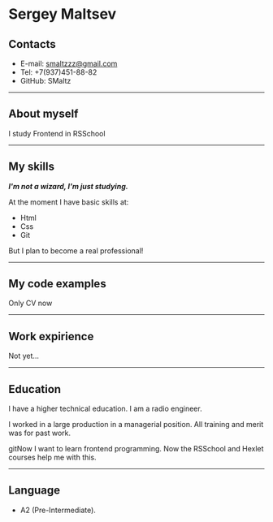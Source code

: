# Sergey Maltsev

## Contacts
* E-mail: smaltzzz@gmail.com
* Tel: +7(937)451-88-82
* GitHub: SMaltz
***
## About myself
I study Frontend in RSSchool
***
## My skills
***I'm not a wizard, I'm just studying.*** 

At the moment I have basic skills at:
+ Html
+ Css
+ Git

But I plan to become a real professional!
***
## My code examples
Only CV now
***
## Work expirience
Not yet...
***
## Education

I have a higher technical education. I am a radio engineer.

I worked in a large production in a managerial position. All training and merit was for past work.

gitNow I want to learn frontend programming. Now the RSSchool and Hexlet courses help me with this.
*** 
## Language
- A2 (Pre-Intermediate).